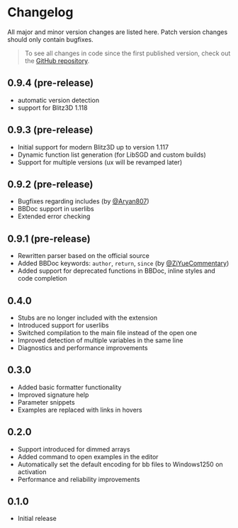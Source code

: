 # Changelog

All major and minor version changes are listed here. Patch version changes should only contain bugfixes.
 > To see all changes in code since the first published version, check out the [GitHub repository](https://github.com/denesfilotas/vscode-blitz3d).

## 0.9.4 (pre-release)

- automatic version detection
- support for Blitz3D 1.118

## 0.9.3 (pre-release)

- Initial support for modern Blitz3D up to version 1.117
- Dynamic function list generation (for LibSGD and custom builds)
- Support for multiple versions (ux will be revamped later)

## 0.9.2 (pre-release)

- Bugfixes regarding includes (by [@Aryan807](https://github.com/Aryan807))
- BBDoc support in userlibs
- Extended error checking

## 0.9.1 (pre-release)

- Rewritten parser based on the official source
- Added BBDoc keywords: `author`, `return`, `since` (by [@ZiYueCommentary](https://github.com/ZiYueCommentary/))
- Added support for deprecated functions in BBDoc, inline styles and code completion

## 0.4.0

- Stubs are no longer included with the extension
- Introduced support for userlibs
- Switched compilation to the main file instead of the open one
- Improved detection of multiple variables in the same line
- Diagnostics and performance improvements

## 0.3.0

- Added basic formatter functionality
- Improved signature help
- Parameter snippets
- Examples are replaced with links in hovers

## 0.2.0

- Support introduced for dimmed arrays
- Added command to open examples in the editor
- Automatically set the default encoding for bb files to Windows1250 on activation
- Performance and reliability improvements

## 0.1.0

- Initial release
